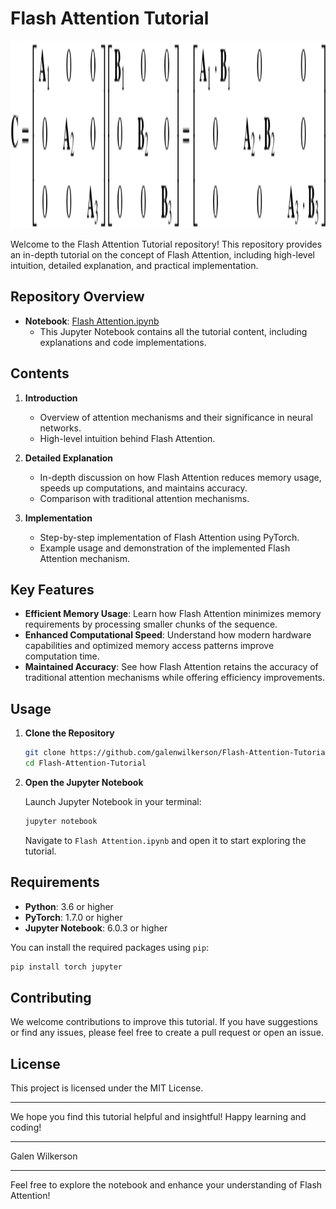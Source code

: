 # Flash Attention Tutorial

<img src="./modular.png" width="1500" height="300">


Welcome to the Flash Attention Tutorial repository! This repository provides an in-depth tutorial on the concept of Flash Attention, including high-level intuition, detailed explanation, and practical implementation.

## Repository Overview

- **Notebook**: [Flash Attention.ipynb](https://github.com/galenwilkerson/Flash-Attention-Tutorial/blob/main/Flash%20Attention.ipynb)
  - This Jupyter Notebook contains all the tutorial content, including explanations and code implementations.

## Contents

1. **Introduction**
   - Overview of attention mechanisms and their significance in neural networks.
   - High-level intuition behind Flash Attention.

2. **Detailed Explanation**
   - In-depth discussion on how Flash Attention reduces memory usage, speeds up computations, and maintains accuracy.
   - Comparison with traditional attention mechanisms.

3. **Implementation**
   - Step-by-step implementation of Flash Attention using PyTorch.
   - Example usage and demonstration of the implemented Flash Attention mechanism.

## Key Features

- **Efficient Memory Usage**: Learn how Flash Attention minimizes memory requirements by processing smaller chunks of the sequence.
- **Enhanced Computational Speed**: Understand how modern hardware capabilities and optimized memory access patterns improve computation time.
- **Maintained Accuracy**: See how Flash Attention retains the accuracy of traditional attention mechanisms while offering efficiency improvements.

## Usage

1. **Clone the Repository**

   ```bash
   git clone https://github.com/galenwilkerson/Flash-Attention-Tutorial.git
   cd Flash-Attention-Tutorial
   ```

2. **Open the Jupyter Notebook**

   Launch Jupyter Notebook in your terminal:

   ```bash
   jupyter notebook
   ```

   Navigate to `Flash Attention.ipynb` and open it to start exploring the tutorial.

## Requirements

- **Python**: 3.6 or higher
- **PyTorch**: 1.7.0 or higher
- **Jupyter Notebook**: 6.0.3 or higher

You can install the required packages using `pip`:

```bash
pip install torch jupyter
```

## Contributing

We welcome contributions to improve this tutorial. If you have suggestions or find any issues, please feel free to create a pull request or open an issue.

## License

This project is licensed under the MIT License.

---

We hope you find this tutorial helpful and insightful! Happy learning and coding!

---

Galen Wilkerson

---

Feel free to explore the notebook and enhance your understanding of Flash Attention!


